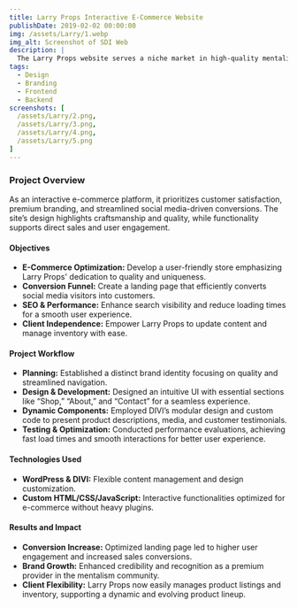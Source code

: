 ```yaml
---
title: Larry Props Interactive E-Commerce Website
publishDate: 2019-02-02 00:00:00
img: /assets/Larry/1.webp
img_alt: Screenshot of SDI Web
description: |
  The Larry Props website serves a niche market in high-quality mentalism props, offering professional tools tailored for performers.
tags:
  - Design
  - Branding
  - Frontend
  - Backend
screenshots: [
  /assets/Larry/2.png,
  /assets/Larry/3.png,
  /assets/Larry/4.png,
  /assets/Larry/5.png
]
---
```


### Project Overview
 As an interactive e-commerce platform, it prioritizes customer satisfaction, premium branding, and streamlined social media-driven conversions. The site’s design highlights craftsmanship and quality, while functionality supports direct sales and user engagement.

#### Objectives
- **E-Commerce Optimization:** Develop a user-friendly store emphasizing Larry Props' dedication to quality and uniqueness.
- **Conversion Funnel:** Create a landing page that efficiently converts social media visitors into customers.
- **SEO & Performance:** Enhance search visibility and reduce loading times for a smooth user experience.
- **Client Independence:** Empower Larry Props to update content and manage inventory with ease.

#### Project Workflow
- **Planning:** Established a distinct brand identity focusing on quality and streamlined navigation.
- **Design & Development:** Designed an intuitive UI with essential sections like “Shop,” “About,” and “Contact” for a seamless experience.
- **Dynamic Components:** Employed DIVI’s modular design and custom code to present product descriptions, media, and customer testimonials.
- **Testing & Optimization:** Conducted performance evaluations, achieving fast load times and smooth interactions for better user experience.

#### Technologies Used
- **WordPress & DIVI:** Flexible content management and design customization.
- **Custom HTML/CSS/JavaScript:** Interactive functionalities optimized for e-commerce without heavy plugins.

#### Results and Impact
- **Conversion Increase:** Optimized landing page led to higher user engagement and increased sales conversions.
- **Brand Growth:** Enhanced credibility and recognition as a premium provider in the mentalism community.
- **Client Flexibility:** Larry Props now easily manages product listings and inventory, supporting a dynamic and evolving product lineup.